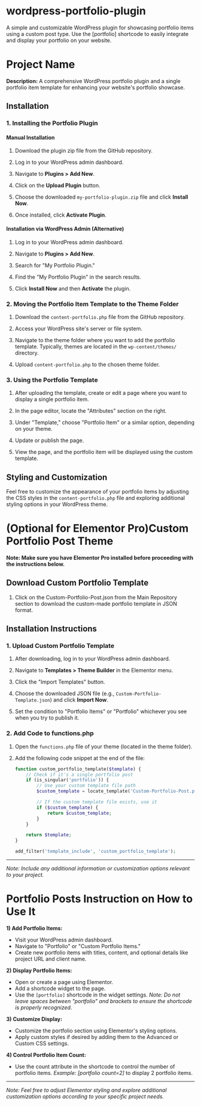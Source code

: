 # wordpress-portfolio-plugin
A simple and customizable WordPress plugin for showcasing portfolio items using a custom post type. Use the [portfolio] shortcode to easily integrate and display your portfolio on your website.

# Project Name

**Description:** A comprehensive WordPress portfolio plugin and a single portfolio item template for enhancing your website's portfolio showcase.

## Installation

### 1. Installing the Portfolio Plugin

#### Manual Installation

1. Download the plugin zip file from the GitHub repository.

2. Log in to your WordPress admin dashboard.

3. Navigate to **Plugins > Add New**.

4. Click on the **Upload Plugin** button.

5. Choose the downloaded `my-portfolio-plugin.zip` file and click **Install Now**.

6. Once installed, click **Activate Plugin**.

#### Installation via WordPress Admin (Alternative)

1. Log in to your WordPress admin dashboard.

2. Navigate to **Plugins > Add New**.

3. Search for "My Portfolio Plugin."

4. Find the "My Portfolio Plugin" in the search results.

5. Click **Install Now** and then **Activate** the plugin.

### 2. Moving the Portfolio Item Template to the Theme Folder

1. Download the `content-portfolio.php` file from the GitHub repository.

2. Access your WordPress site's server or file system.

3. Navigate to the theme folder where you want to add the portfolio template. Typically, themes are located in the `wp-content/themes/` directory.

4. Upload `content-portfolio.php` to the chosen theme folder.

### 3. Using the Portfolio Template

1. After uploading the template, create or edit a page where you want to display a single portfolio item.

2. In the page editor, locate the "Attributes" section on the right.

3. Under "Template," choose "Portfolio Item" or a similar option, depending on your theme.

4. Update or publish the page.

5. View the page, and the portfolio item will be displayed using the custom template.

## Styling and Customization

Feel free to customize the appearance of your portfolio items by adjusting the CSS styles in the `content-portfolio.php` file and exploring additional styling options in your WordPress theme.

# (Optional for Elementor Pro)Custom Portfolio Post Theme

**Note: Make sure you have Elementor Pro installed before proceeding with the instructions below.**

## Download Custom Portfolio Template

1. Click on the Custom-Portfolio-Post.json from the Main Repository section to download the custom-made portfolio template in JSON format.

## Installation Instructions

### 1. Upload Custom Portfolio Template

1. After downloading, log in to your WordPress admin dashboard.

2. Navigate to **Templates > Theme Builder** in the Elementor menu.

3. Click the "Import Templates" button.

4. Choose the downloaded JSON file (e.g., `Custom-Portfolio-Template.json`) and click **Import Now**.

5. Set the condition to "Portfolio Items" or  "Portfolio" whichever you see when you try to publish it.

### 2. Add Code to functions.php

1. Open the `functions.php` file of your theme (located in the theme folder).

2. Add the following code snippet at the end of the file:

   ```php
   function custom_portfolio_template($template) {
       // Check if it's a single portfolio post
       if (is_singular('portfolio')) {
           // Use your custom template file path
           $custom_template = locate_template('Custom-Portfolio-Post.php');

           // If the custom template file exists, use it
           if ($custom_template) {
               return $custom_template;
           }
       }

       return $template;
   }

   add_filter('template_include', 'custom_portfolio_template');

---

*Note: Include any additional information or customization options relevant to your project.*



# Portfolio Posts Instruction on How to Use It

**1) Add Portfolio Items:**

- Visit your WordPress admin dashboard.
- Navigate to "Portfolio" or "Custom Portfolio Items."
- Create new portfolio items with titles, content, and optional details like project URL and client name.

**2) Display Portfolio Items:**

- Open or create a page using Elementor.
- Add a shortcode widget to the page.
- Use the `[portfolio]` shortcode in the widget settings.
  *Note: Do not leave spaces between "portfolio" and brackets to ensure the shortcode is properly recognized.*

**3) Customize Display:**

- Customize the portfolio section using Elementor's styling options.
- Apply custom styles if desired by adding them to the Advanced or Custom CSS settings.

**4) Control Portfolio Item Count:**

- Use the count attribute in the shortcode to control the number of portfolio items.
  *Example: [portfolio count=2]* to display 2 portfolio items.

---

*Note: Feel free to adjust Elementor styling and explore additional customization options according to your specific project needs.*
